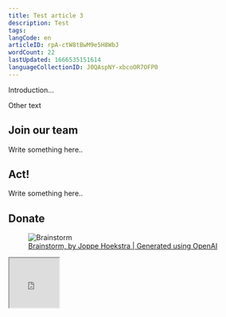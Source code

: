 ```yaml
---
title: Test article 3
description: Test
tags: 
langCode: en
articleID: rpA-ctW8tBwM9e5H8WbJ
wordCount: 22
lastUpdated: 1666535151614
languageCollectionID: J0QAspNY-xbcoOR7OFP0
---
```


Introduction...

Other text

<action-volunteer><h2>Join our team</h2><p>Write something here..</p></action-volunteer><action-custom buttonlink="https://github.com/activisthandbook/activisthandbook/commit/adc57936ca93c9cb7e1dcd75b284cc1c8cfbcdc1" buttonlabel="Button!"><h2>Act!</h2><p>Write something here..</p></action-custom><action-donate><h2>Donate</h2></action-donate>

<figure><img src="https://imagedelivery.net/0REzXdw3XtT87nmcqY33OQ/9fa455b8-06b0-421a-5d17-28d764f7c700/articleLarge" imageid="9fa455b8-06b0-421a-5d17-28d764f7c700" imagesource="https://edit.activisthandbook.org/author/RhbIxSqHiBfW6f3fOQXrkEn2K4t1" alt="Brainstorm" imagecaption="Brainstorm, by Joppe Hoekstra | Generated using OpenAI"><figcaption><a target="_blank" href="https://edit.activisthandbook.org/author/RhbIxSqHiBfW6f3fOQXrkEn2K4t1">Brainstorm, by Joppe Hoekstra | Generated using OpenAI</a></figcaption></figure>

<div data-youtube-video=""><iframe width="100" height="100" allowfullscreen="false" src="https://www.youtube-nocookie.com/embed/uJhqE0PYxmU" start="0"></iframe></div>
